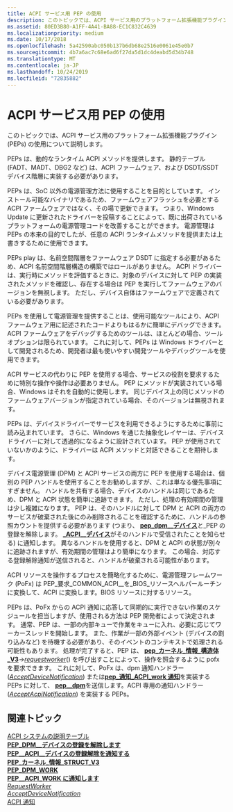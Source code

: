 ```yaml
---
title: ACPI サービス用 PEP の使用
description: このトピックでは、ACPI サービス用のプラットフォーム拡張機能プラグイン (PEPs) の使用について説明します。
ms.assetid: 80ED3B80-A1FF-4A41-BA88-EC1C832C4639
ms.localizationpriority: medium
ms.date: 10/17/2018
ms.openlocfilehash: 5a42590abc050b137b6db68e2516e0061e45e0b7
ms.sourcegitcommit: 4b7a6ac7c68e6ad6f27da5d1dc4deabd5d34b748
ms.translationtype: MT
ms.contentlocale: ja-JP
ms.lasthandoff: 10/24/2019
ms.locfileid: "72835882"
---
```

# <a name="using-peps-for-acpi-services"></a>ACPI サービス用 PEP の使用


このトピックでは、ACPI サービス用のプラットフォーム拡張機能プラグイン (PEPs) の使用について説明します。

PEPs は、動的なランタイム ACPI メソッドを提供します。 静的テーブル (FADT、MADT、DBG2 など) は、ACPI ファームウェア、および DSDT/SSDT デバイス階層に実装する必要があります。

PEPs は、SoC 以外の電源管理方法に使用することを目的としています。 インストール可能なバイナリであるため、ファームウェアフラッシュを必要とする ACPI ファームウェアではなく、その場で更新できます。 つまり、Windows Update に更新されたドライバーを投稿することによって、既に出荷されているプラットフォームの電源管理コードを改善することができます。 電源管理は PEPs の本来の目的でしたが、任意の ACPI ランタイムメソッドを提供または上書きするために使用できます。

PEPs play は、名前空間階層をファームウェア DSDT に指定する必要があるため、ACPI 名前空間階層構造の構築ではロールがありません。 ACPI ドライバーは、実行時にメソッドを評価するときに、対象のデバイスに対して PEP の実装されたメソッドを確認し、存在する場合は PEP を実行してファームウェアのバージョンを無視します。 ただし、デバイス自体はファームウェアで定義されている必要があります。

PEPs を使用して電源管理を提供することは、使用可能なツールにより、ACPI ファームウェア用に記述されたコードよりもはるかに簡単にデバッグできます。 ACPI ファームウェアをデバッグするためのツールは、ほとんどの場合、ツールオプションは限られています。 これに対して、PEPs は Windows ドライバーとして開発されるため、開発者は最も使いやすい開発ツールやデバッグツールを使用できます。

ACPI サービスの代わりに PEP を使用する場合、サービスの役割を要求するために特別な操作や操作は必要ありません。 PEP にメソッドが実装されている場合、Windows はそれを自動的に使用します。 同じデバイス上の同じメソッドのファームウェアバージョンが指定されている場合、そのバージョンは無視されます。

PEPs は、デバイスドライバーでサービスを利用できるようにするために事前に読み込まれています。 さらに、Windows を通じた抽象化レイヤーは、デバイスドライバーに対して透過的になるように設計されています。 PEP が使用されていないかのように、ドライバーは ACPI メソッドと対話できることを期待します。

デバイス電源管理 (DPM) と ACPI サービスの両方に PEP を使用する場合は、個別の PEP ハンドルを使用することをお勧めしますが、これは単なる優先事項にすぎません。 ハンドルを共有する場合、デバイスのハンドルは同じであるため、DPM と ACPI 状態を簡単に追跡できます。 ただし、処理の有効期間の管理は少し複雑になります。 PEP は、そのハンドルに対して DPM と ACPI の両方のサービスが破棄された後にのみ削除されることを確認するために、ハンドルの参照カウントを提供する必要があります (つまり、 [**pep\_dpm\_\_デバイス**](https://docs.microsoft.com/windows-hardware/drivers/ddi/index)と\_PEP の登録を解除します。 [ **\_ACPI\_\_デバイス**](https://docs.microsoft.com/windows-hardware/drivers/ddi/index)がそのハンドルで受信されたことを知らせる) に通知します。 異なるハンドルを使用すると、DPM と ACPI の状態が別々に追跡されますが、有効期間の管理はより簡単になります。 この場合、対応する登録解除通知が送信されると、ハンドルが破棄される可能性があります。

ACPI リソースを操作するプロセスを簡略化するために、電源管理フレームワーク (PoFx) は PEP\_要求\_COMMON\_ACPI\_\_を\_BIOS\_リソースヘルパールーチンに変換して、ACPI に変換します。BIOS リソースに対するリソース。

PEPs は、PoFx からの ACPI 通知に応答して同期的に実行できない作業のスケジュールを担当しますが、使用される方法は PEP 開発者によって決定されます。 通常、PEP は、一部の内部キューで作業をキューに入れ、必要に応じてワーカースレッドを開始します。 また、作業が一部の外部イベント (デバイスの割り込みなど) を待機する必要があり、そのイベントのコンテキストで処理される可能性もあります。 処理が完了すると、PEP は、 [**pep\_カーネル\_情報\_構造体\_V3**](https://docs.microsoft.com/windows-hardware/drivers/ddi/pepfx/ns-pepfx-_pep_kernel_information_struct_v3)-&gt;[*requestworker*](https://docs.microsoft.com/windows-hardware/drivers/ddi/pepfx/nc-pepfx-pofxcallbackrequestworker)() を呼び出すことによって、操作を照会するように pofx を要求できます。 これに対して、PoFx は、dpm 通知ハンドラー ([*AcceptDeviceNotification*](https://docs.microsoft.com/windows-hardware/drivers/ddi/pepfx/nc-pepfx-pepcallbacknotifydpm)) または[**pep\_通知\_ACPI\_work 通知**](https://docs.microsoft.com/windows-hardware/drivers/ddi/index)を実装する PEPs に対して、 [**pep\_\_dpm**](https://docs.microsoft.com/windows-hardware/drivers/ddi/index)を送信します。ACPI 専用の通知ハンドラー ([*AcceptAcpiNotification*](https://docs.microsoft.com/windows-hardware/drivers/ddi/pepfx/nc-pepfx-pepcallbacknotifyacpi)) を実装する PEPs。

## <a name="related-topics"></a>関連トピック
[ACPI システムの説明テーブル](https://docs.microsoft.com/windows-hardware/drivers/bringup/acpi-system-description-tables)  
[**PEP\_DPM\_\_デバイスの登録を解除します**](https://docs.microsoft.com/windows-hardware/drivers/ddi/index)  
[**PEP\_\_ACPI\_\_デバイスの登録解除を通知する**](https://docs.microsoft.com/windows-hardware/drivers/ddi/index)  
[**PEP\_カーネル\_情報\_STRUCT\_V3**](https://docs.microsoft.com/windows-hardware/drivers/ddi/pepfx/ns-pepfx-_pep_kernel_information_struct_v3)  
[**PEP\_DPM\_WORK**](https://docs.microsoft.com/windows-hardware/drivers/ddi/index)  
[**PEP\_\_ACPI\_WORK に通知します**](https://docs.microsoft.com/windows-hardware/drivers/ddi/index)  
[*RequestWorker*](https://docs.microsoft.com/windows-hardware/drivers/ddi/pepfx/nc-pepfx-pofxcallbackrequestworker)  
[*AcceptDeviceNotification*](https://docs.microsoft.com/windows-hardware/drivers/ddi/pepfx/nc-pepfx-pepcallbacknotifydpm)  
[ACPI 通知](https://docs.microsoft.com/windows-hardware/drivers/ddi/index)  



